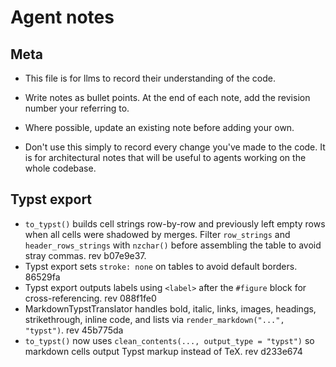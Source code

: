 
# Agent notes

## Meta

* This file is for llms to record their understanding of the code.

* Write notes as bullet points. At the end of each note, add the revision number
your referring to.

* Where possible, update an existing note before adding your own.

* Don't use this simply to record every change you've made to the code.
  It is for architectural notes that will be useful to agents working on the whole
  codebase.

## Typst export

* `to_typst()` builds cell strings row-by-row and previously left empty rows when all cells were shadowed by merges. Filter `row_strings` and `header_rows_strings` with `nzchar()` before assembling the table to avoid stray commas. rev b07e9e37.
* Typst export sets `stroke: none` on tables to avoid default borders. 86529fa
* Typst export outputs labels using `<label>` after the `#figure` block for cross-referencing. rev 088f1fe0
* MarkdownTypstTranslator handles bold, italic, links, images, headings, strikethrough, inline code, and lists via `render_markdown("...", "typst")`. rev 45b775da
* `to_typst()` now uses `clean_contents(..., output_type = "typst")` so markdown cells output Typst markup instead of TeX. rev d233e674
